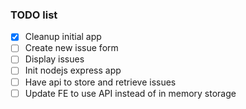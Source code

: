 ### TODO list

-   [x] Cleanup initial app
-   [ ] Create new issue form
-   [ ] Display issues
-   [ ] Init nodejs express app
-   [ ] Have api to store and retrieve issues
-   [ ] Update FE to use API instead of in memory storage
